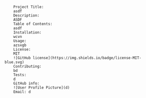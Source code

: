 
        Project Title:
        asdf
        Description:
        ASDF
        Table of Contents:
        asdf
        Installation:
        wcvn
        Usage:
        azsxgb
        License:
        MIT
        ![GitHub license](https://img.shields.io/badge/license-MIT-blue.svg)
        Contributing:
        bd
        Tests:
        d
        GitHub info:
        ![User Profile Picture](d)
        Email: d
